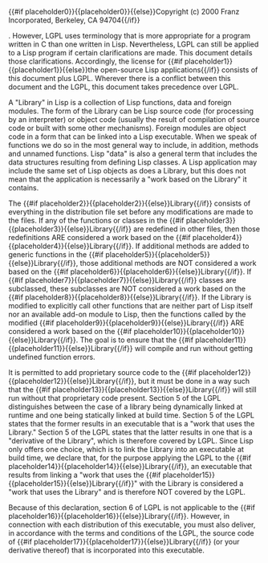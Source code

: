 {{#if placeholder0}}{{placeholder0}}{{else}}Copyright (c) 2000 Franz Incorporated, Berkeley, CA 94704{{/if}}

. However, LGPL uses terminology that is more appropriate for a program written in C than one written in Lisp. Nevertheless, LGPL can still be applied to a Lisp program if certain clarifications are made. This document details those clarifications. Accordingly, the license for {{#if placeholder1}}{{placeholder1}}{{else}}the
            open-source Lisp applications{{/if}} consists of this document plus LGPL. Wherever there is a conflict between this document and the LGPL, this document takes precedence over LGPL.

 A &quot;Library&quot; in Lisp is a collection of Lisp functions, data and foreign modules. The form of the Library can be Lisp source code (for processing by an interpreter) or object code (usually the result of compilation of source code or built with some other mechanisms). Foreign modules are object code in a form that can be linked into a Lisp executable. When we speak of functions we do so in the most general way to include, in addition, methods and unnamed functions. Lisp &quot;data&quot; is also a general term that includes the data structures resulting from defining Lisp classes. A Lisp application may include the same set of Lisp objects as does a Library, but this does not mean that the application is necessarily a &quot;work based on the Library&quot; it contains.

 The {{#if placeholder2}}{{placeholder2}}{{else}}Library{{/if}} consists of everything in the distribution file set before any modifications are made to the files. If any of the functions or classes in the {{#if placeholder3}}{{placeholder3}}{{else}}Library{{/if}} are redefined in other files, then those redefinitions ARE considered a work based on the {{#if placeholder4}}{{placeholder4}}{{else}}Library{{/if}}. If additional methods are added to generic functions in the {{#if placeholder5}}{{placeholder5}}{{else}}Library{{/if}}, those additional methods are NOT considered a work based on the {{#if placeholder6}}{{placeholder6}}{{else}}Library{{/if}}. If {{#if placeholder7}}{{placeholder7}}{{else}}Library{{/if}} classes are subclassed, these subclasses are NOT considered a work based on the {{#if placeholder8}}{{placeholder8}}{{else}}Library{{/if}}. If the Library is modified to explicitly call other functions that are neither part of Lisp itself nor an available add-on module to Lisp, then the functions called by the modified {{#if placeholder9}}{{placeholder9}}{{else}}Library{{/if}} ARE considered a work based on the {{#if placeholder10}}{{placeholder10}}{{else}}Library{{/if}}. The goal is to ensure that the {{#if placeholder11}}{{placeholder11}}{{else}}Library{{/if}} will compile and run without getting undefined function errors.

 It is permitted to add proprietary source code to the {{#if placeholder12}}{{placeholder12}}{{else}}Library{{/if}}, but it must be done in a way such that the {{#if placeholder13}}{{placeholder13}}{{else}}Library{{/if}} will still run without that proprietary code present. Section 5 of the LGPL distinguishes between the case of a library being dynamically linked at runtime and one being statically linked at build time. Section 5 of the LGPL states that the former results in an executable that is a &quot;work that uses the Library.&quot; Section 5 of the LGPL states that the latter results in one that is a &quot;derivative of the Library&quot;, which is therefore covered by LGPL. Since Lisp only offers one choice, which is to link the Library into an executable at build time, we declare that, for the purpose applying the LGPL to the {{#if placeholder14}}{{placeholder14}}{{else}}Library{{/if}}, an executable that results from linking a &quot;work that uses the {{#if placeholder15}}{{placeholder15}}{{else}}Library{{/if}}&quot; with the Library is considered a &quot;work that uses the Library&quot; and is therefore NOT covered by the LGPL.

 Because of this declaration, section 6 of LGPL is not applicable to the {{#if placeholder16}}{{placeholder16}}{{else}}Library{{/if}}. However, in connection with each distribution of this executable, you must also deliver, in accordance with the terms and conditions of the LGPL, the source code of {{#if placeholder17}}{{placeholder17}}{{else}}Library{{/if}} (or your derivative thereof) that is incorporated into this executable.